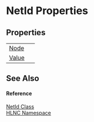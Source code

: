 # NetId Properties




## Properties
<table>
<tr>
<td><a href="P_HLNC_NetId_Node">Node</a></td>
<td> </td></tr>
<tr>
<td><a href="P_HLNC_NetId_Value">Value</a></td>
<td> </td></tr>
</table>

## See Also


#### Reference
<a href="T_HLNC_NetId">NetId Class</a>  
<a href="N_HLNC">HLNC Namespace</a>  
